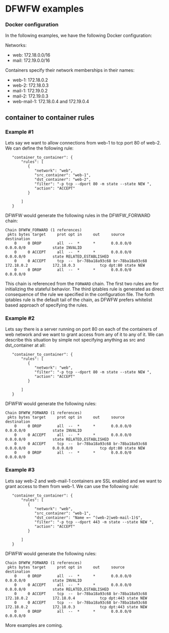 # DFWFW examples

### Docker configuration

In the following examples, we have the following Docker configuration:

Networks:
  - web: 172.18.0.0/16
  - mail: 172.19.0.0/16

Containers specify their network memberships in their names:
  - web-1: 172.18.0.2
  - web-2: 172.18.0.3
  - mail-1: 172.19.0.2
  - mail-2: 172.19.0.3
  - web-mail-1: 172.18.0.4 and 172.19.0.4

## container to container rules

### Example #1

Lets say we want to allow connections from web-1 to tcp port 80 of web-2. We can define the following rule:
```
   "container_to_container": {
       "rules": [
          {
             "network": "web",
             "src_container": "web-1",
             "dst_container": "web-2",
             "filter": "-p tcp --dport 80 -m state --state NEW ",
             "action": "ACCEPT"
          }

       ]
   }
```

DFWFW would generate the following rules in the DFWFW_FORWARD chain:
```
Chain DFWFW_FORWARD (1 references)
 pkts bytes target     prot opt in     out     source               destination
    0     0 DROP       all  --  *      *       0.0.0.0/0            0.0.0.0/0            state INVALID
    0     0 ACCEPT     all  --  *      *       0.0.0.0/0            0.0.0.0/0            state RELATED,ESTABLISHED
    0     0 ACCEPT     tcp  --  br-78ba18a93c68 br-78ba18a93c68  172.18.0.2           172.18.0.3           tcp dpt:80 state NEW
    0     0 DROP       all  --  *      *       0.0.0.0/0            0.0.0.0/0
```
This chain is referenced from the `FORWARD` chain. The first two rules are for initializing the stateful behavior.
The third iptables rule is generated as direct consequence of the rule we specified in the configuration file.
The forth iptables rule is the default tail of the chain, as DFWFW prefers whitelist based approach of specifying the rules.

### Example #2

Lets say there is a server running on port 80 on each of the containers of web network and we want to grant access from any of it to any of it. We can describe this situation by simple not specifying anything as src and dst_container at all:

```
   "container_to_container": {
       "rules": [
          {
             "network": "web",
             "filter": "-p tcp --dport 80 -m state --state NEW ",
             "action": "ACCEPT"
          }

       ]
   }
```

DFWFW would generate the following rules:
```
Chain DFWFW_FORWARD (1 references)
 pkts bytes target     prot opt in     out     source               destination
    0     0 DROP       all  --  *      *       0.0.0.0/0            0.0.0.0/0            state INVALID
    0     0 ACCEPT     all  --  *      *       0.0.0.0/0            0.0.0.0/0            state RELATED,ESTABLISHED
    0     0 ACCEPT     tcp  --  br-78ba18a93c68 br-78ba18a93c68  0.0.0.0/0            0.0.0.0/0            tcp dpt:80 state NEW
    0     0 DROP       all  --  *      *       0.0.0.0/0            0.0.0.0/0
```

### Example #3

Lets say web-2 and web-mail-1 containers are SSL enabled and we want to grant access to them from web-1. We can use the following rule:

```
   "container_to_container": {
       "rules": [
          {
             "network": "web",
             "src_container": "web-1",
             "dst_container": "Name =~ ^(web-2|web-mail-1)$",
             "filter": "-p tcp --dport 443 -m state --state NEW ",
             "action": "ACCEPT"
          }

       ]
   }
```

DFWFW would generate the following rules:
```
Chain DFWFW_FORWARD (1 references)
 pkts bytes target     prot opt in     out     source               destination
    0     0 DROP       all  --  *      *       0.0.0.0/0            0.0.0.0/0            state INVALID
    0     0 ACCEPT     all  --  *      *       0.0.0.0/0            0.0.0.0/0            state RELATED,ESTABLISHED
    0     0 ACCEPT     tcp  --  br-78ba18a93c68 br-78ba18a93c68  172.18.0.2           172.18.0.4           tcp dpt:443 state NEW
    0     0 ACCEPT     tcp  --  br-78ba18a93c68 br-78ba18a93c68  172.18.0.2           172.18.0.3           tcp dpt:443 state NEW
    0     0 DROP       all  --  *      *       0.0.0.0/0            0.0.0.0/0
```


More examples are coming.
